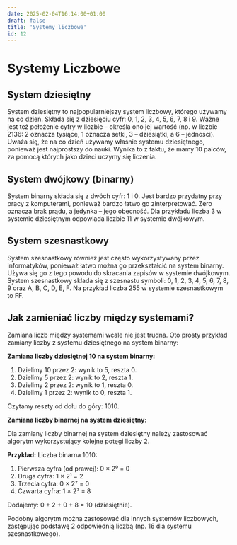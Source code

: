 ```yaml
---
date: 2025-02-04T16:14:00+01:00
draft: false
title: 'Systemy liczbowe'
id: 12
---
```


# Systemy Liczbowe

## System dziesiętny
System dziesiętny to najpopularniejszy system liczbowy, którego używamy na co dzień. Składa się z dziesięciu cyfr: 0, 1, 2, 3, 4, 5, 6, 7, 8 i 9. Ważne jest też położenie cyfry w liczbie – określa ono jej wartość (np. w liczbie 2136: 2 oznacza tysiące, 1 oznacza setki, 3 – dziesiątki, a 6 – jedności). Uważa się, że na co dzień używamy właśnie systemu dziesiętnego, ponieważ jest najprostszy do nauki. Wynika to z faktu, że mamy 10 palców, za pomocą których jako dzieci uczymy się liczenia.

## System dwójkowy (binarny)
System binarny składa się z dwóch cyfr: 1 i 0. Jest bardzo przydatny przy pracy z komputerami, ponieważ bardzo łatwo go zinterpretować. Zero oznacza brak prądu, a jedynka – jego obecność. Dla przykładu liczba 3 w systemie dziesiętnym odpowiada liczbie 11 w systemie dwójkowym.

## System szesnastkowy
System szesnastkowy również jest często wykorzystywany przez informatyków, ponieważ łatwo można go przekształcić na system binarny. Używa się go z tego powodu do skracania zapisów w systemie dwójkowym. System szesnastkowy składa się z szesnastu symboli: 0, 1, 2, 3, 4, 5, 6, 7, 8, 9 oraz A, B, C, D, E, F. Na przykład liczba 255 w systemie szesnastkowym to FF.

## Jak zamieniać liczby między systemami?
Zamiana liczb między systemami wcale nie jest trudna. Oto prosty przykład zamiany liczby z systemu dziesiętnego na system binarny:

**Zamiana liczby dziesiętnej 10 na system binarny:**
1. Dzielimy 10 przez 2: wynik to 5, reszta 0.
2. Dzielimy 5 przez 2: wynik to 2, reszta 1.
3. Dzielimy 2 przez 2: wynik to 1, reszta 0.
4. Dzielimy 1 przez 2: wynik to 0, reszta 1.

Czytamy reszty od dołu do góry: 1010.

**Zamiana liczby binarnej na system dziesiętny:**

Dla zamiany liczby binarnej na system dziesiętny należy zastosować algorytm wykorzystujący kolejne potęgi liczby 2.

**Przykład:** Liczba binarna 1010:

1. Pierwsza cyfra (od prawej): 0 × 2⁰ = 0
2. Druga cyfra: 1 × 2¹ = 2
3. Trzecia cyfra: 0 × 2² = 0
4. Czwarta cyfra: 1 × 2³ = 8

Dodajemy: 0 + 2 + 0 + 8 = 10 (dziesiętnie).

Podobny algorytm można zastosować dla innych systemów liczbowych, zastępując podstawę 2 odpowiednią liczbą (np. 16 dla systemu szesnastkowego).